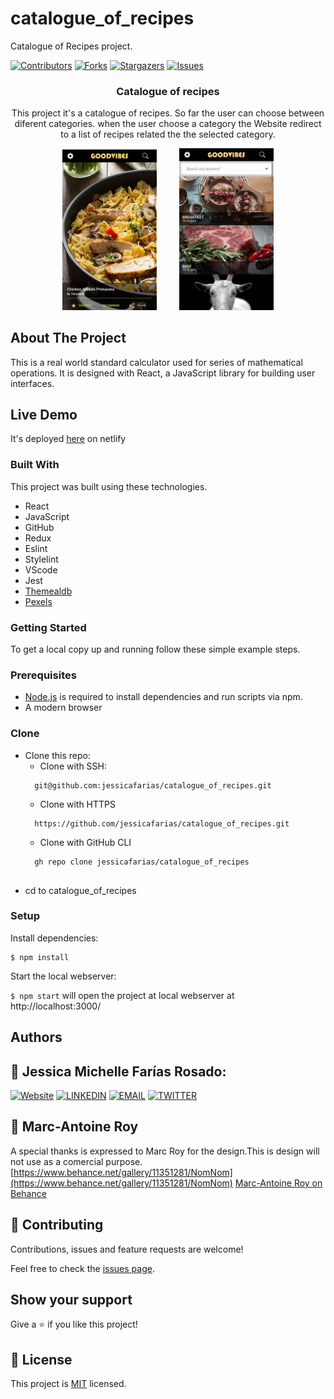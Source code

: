# catalogue_of_recipes
Catalogue of Recipes project.


[![Contributors][contributors-shield]][contributors-url]
[![Forks][forks-shield]][forks-url]
[![Stargazers][stars-shield]][stars-url]
[![Issues][issues-shield]][issues-url]

<!-- PROJECT LOGO -->
  <h3 align="center">Catalogue of recipes</h3>

  <p align="center">
    This project it's a catalogue of recipes. So far the user can choose between diferent categories. when the user choose a category the Website redirect to a list of recipes related the the selected category. <br /></p>

  <p align="center">
    <img alt="Light" src="./public/goodvibes.png" width="30%">
  &nbsp; &nbsp; &nbsp; &nbsp;
    <img alt="Dark" src="./public/goodvibes2.png" width="30%">
  </p>


<!-- ABOUT THE PROJECT -->
## About The Project

This is a real world standard calculator used for series of mathematical operations. It is designed with React, a JavaScript library for building user interfaces.

## Live Demo
It's deployed [here](https://reverent-yonath-202d37.netlify.app) on netlify

### Built With
This project was built using these technologies.
* React
* JavaScript
* GitHub
* Redux
* Eslint
* Stylelint
* VScode
* Jest
* [Themealdb](https://www.themealdb.com/)
* [Pexels](https://www.pexels.com/)


### Getting Started

To get a local copy up and running follow these simple example steps.

### Prerequisites

 * [Node.js](https://nodejs.org/) is required to install dependencies and run scripts via npm.
 * A modern browser

### Clone
* Clone this repo:
  - Clone with SSH:
  ```
    git@github.com:jessicafarias/catalogue_of_recipes.git
  ```
  - Clone with HTTPS
  ```
    https://github.com/jessicafarias/catalogue_of_recipes.git
  ```
  - Clone with GitHub CLI
  ```
    gh repo clone jessicafarias/catalogue_of_recipes
    
 - cd to catalogue_of_recipes


### Setup

Install dependencies:

```
$ npm install
```

Start the local webserver:

```$ npm start``` will open the project at local webserver at http://localhost:3000/ 


## Authors

## 👤 Jessica Michelle Farías Rosado:
 [![Website](https://img.shields.io/badge/-Website-black?style=for-the-badge&logo=Julia&logoColor=white)](https://jessicafarias.github.io/)
 [![LINKEDIN](https://img.shields.io/badge/-LINKEDIN-0077B5?style=for-the-badge&logo=Linkedin&logoColor=white)](https://www.linkedin.com/in/jessica-michelle-farias-rosado/)
 [![EMAIL](https://img.shields.io/badge/-EMAIL-D14836?style=for-the-badge&logo=Mail.Ru&logoColor=white)](mailto:jessica.farias.rosado@gmail.com)
 [![TWITTER](https://img.shields.io/badge/-TWITTER-1DA1F2?style=for-the-badge&logo=Twitter&logoColor=white)](https://twitter.com/FariasRosado)


## 👤 Marc-Antoine Roy
A special thanks is expressed to Marc Roy for the design.This is design will not use as a comercial purpose.
[https://www.behance.net/gallery/11351281/NomNom](https://www.behance.net/gallery/11351281/NomNom)
[Marc-Antoine Roy on Behance](https://www.behance.net/enfantroy)
 


## 🤝 Contributing

Contributions, issues and feature requests are welcome!

Feel free to check the [issues page](https://github.com/jessicafarias/catalogue_of_recipes/issues).

## Show your support

Give a :star: if you like this project!



<!-- MARKDOWN LINKS & IMAGES -->
<!-- https://www.markdownguide.org/basic-syntax/#reference-style-links -->
[contributors-shield]: https://img.shields.io/github/contributors/jessicafarias/catalogue_of_recipes.svg?style=flat-square
[contributors-url]: https://github.com/jessicafarias/catalogue_of_recipes/graphs/contributors
[forks-shield]: https://img.shields.io/github/forks/jessicafarias/catalogue_of_recipes.svg?style=flat-square
[forks-url]: https://github.com/jessicafarias/catalogue_of_recipes/network/members
[stars-shield]: https://img.shields.io/github/stars/jessicafarias/catalogue_of_recipes.svg?style=flat-square
[stars-url]: https://github.com/jessicafarias/catalogue_of_recipes/stargazers
[issues-shield]: https://img.shields.io/github/issues/jessicafarias/catalogue_of_recipes.svg?style=flat-square
[issues-url]: https://github.com/jessicafarias/catalogue_of_recipes/issues

## 📝 License

This project is [MIT](https://opensource.org/licenses/MIT) licensed.